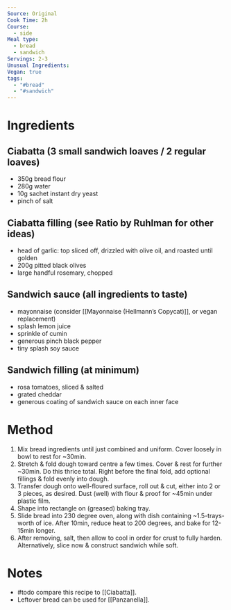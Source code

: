 ```yaml
---
Source: Original
Cook Time: 2h
Course:
  - side
Meal type:
  - bread
  - sandwich
Servings: 2-3
Unusual Ingredients: 
Vegan: true
tags:
  - "#bread"
  - "#sandwich"
---
```

# Ingredients

## Ciabatta (3 small sandwich loaves / 2 regular loaves)

- 350g bread flour
- 280g water
- 10g sachet instant dry yeast
- pinch of salt

## Ciabatta filling (see Ratio by Ruhlman for other ideas)

- head of garlic: top sliced off, drizzled with olive oil, and roasted until golden
- 200g pitted black olives
- large handful rosemary, chopped

## Sandwich sauce (all ingredients to taste)

- mayonnaise (consider [[Mayonnaise (Hellmann’s Copycat)]], or vegan replacement)
- splash lemon juice
- sprinkle of cumin
- generous pinch black pepper
- tiny splash soy sauce

## Sandwich filling (at minimum)

- rosa tomatoes, sliced & salted
- grated cheddar
- generous coating of sandwich sauce on each inner face

# Method

1. Mix bread ingredients until just combined and uniform. Cover loosely in bowl to rest for ~30min.
2. Stretch & fold dough toward centre a few times. Cover & rest for further ~30min. Do this thrice total. Right before the final fold, add optional fillings & fold evenly into dough.
3. Transfer dough onto well-floured surface, roll out & cut, either into 2 or 3 pieces, as desired. Dust (well) with flour & proof for ~45min under plastic film.
4. Shape into rectangle on (greased) baking tray.
5. Slide bread into 230 degree oven, along with dish containing ~1.5-trays-worth of ice. After 10min, reduce heat to 200 degrees, and bake for 12-15min longer.
6. After removing, salt, then allow to cool in order for crust to fully harden. Alternatively, slice now & construct sandwich while soft.

# Notes

- #todo compare this recipe to [[Ciabatta]].
- Leftover bread can be used for [[Panzanella]].